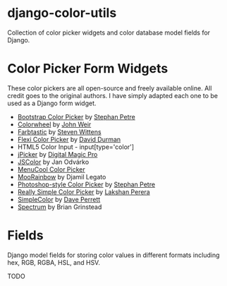 django-color-utils
===================

Collection of color picker widgets and color database model fields for Django.


Color Picker Form Widgets
=======
These color pickers are all open-source and freely available online.  All credit goes to the original authors.  I have simply adapted each one to be used as a Django form widget.

* [Bootstrap Color Picker](http://www.eyecon.ro/bootstrap-colorpicker/) by [Stephan Petre](http://www.eyecon.ro/)
* [Colorwheel](http://jweir.github.com/colorwheel/) by [John Weir](http://famedriver.com/)
* [Farbtastic](http://acko.net/blog/farbtastic-jquery-color-picker-plug-in/) by [Steven Wittens](http://acko.net/)
* [Flexi Color Picker](http://www.daviddurman.com/flexi-color-picker/) by [David Durman](http://www.daviddurman.com/)
* HTML5 Color Input - input[type='color']
* [jPicker](http://www.digitalmagicpro.com/jPicker/) by [Digital Magic Pro](http://www.digitalmagicpro.com/)
* [JSColor](http://jscolor.com) by Jan Odvárko
* [MenuCool Color Picker](http://www.menucool.com/color-picker)
* [MooRainbow](http://moorainbow.woolly-sheep.net/) by Djamil Legato
* [Photoshop-style Color Picker](http://www.eyecon.ro/colorpicker/) by [Stephan Petre](http://www.eyecon.ro/)
* [Really Simple Color Picker](http://laktek.com/2008/10/27/really-simple-color-picker-in-jquery/) by [Lakshan Perera](http://laktek.com/about)
* [SimpleColor](http://recursive-design.com/projects/jquery-simple-color/) by [Dave Perrett](http://recursive-design.com/)
* [Spectrum](http://bgrins.github.com/spectrum/) by Brian Grinstead


Fields
======
Django model fields for storing color values in different formats including hex, RGB, RGBA, HSL, and HSV.

TODO

